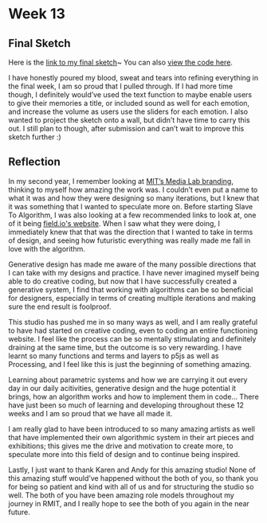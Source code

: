 # Week 13

## Final Sketch

Here is the [link to my final sketch](https://jinnilow.github.io/slavetoalgorithm/MEMCO_JINNI/)~ 
You can also [view the code here](https://github.com/jinnilow/slavetoalgorithm/tree/master/MEMCO_JINNI).

I have honestly poured my blood, sweat and tears into refining everything in the final week, I am so proud that I pulled through. If I had more time though, I definitely would’ve used the text function to maybe enable users to give their memories a title, or included sound as well for each emotion, and increase the volume as users use the sliders for each emotion. I also wanted to project the sketch onto a wall, but didn’t have time to carry this out. I still plan to though, after submission and can’t wait to improve this sketch further :)


## Reflection

In my second year, I remember looking at [MIT’s Media Lab branding](https://www.pentagram.com/work/mit-media-lab), thinking to myself how amazing the work was. I couldn’t even put a name to what it was and how they were designing so many iterations, but I knew that it was something that I wanted to speculate more on. Before starting Slave To Algorithm, I was also looking at a few recommended links to look at, one of it being [field.io's website](https://www.field.io/). When I saw what they were doing, I immediately knew that that was the direction that I wanted to take in terms of design, and seeing how futuristic everything was really made me fall in love with the algorithm. 

Generative design has made me aware of the many possible directions that I can take with my designs and practice. I have never imagined myself being able to do creative coding, but now that I have successfully created a generative system, I find that working with algorithms can be so beneficial for
designers, especially in terms of creating multiple iterations and making sure the end result is foolproof. 

This studio has pushed me in so many ways as well, and I am really grateful to have had started on creative coding, even to coding an entire functioning website. I feel like the process can be so mentally stimulating and definitely draining at the same time, but the outcome is so very rewarding. I have learnt so many functions and terms and layers to p5js as well as Processing, and I feel like this is just the beginning of something amazing.

Learning about parametric systems and how we are carrying it out every day in our daily acitivities, generative design and the huge potential it brings, how an algorithm works and how to implement them in code… There have just been so much of learning and developing throughout these 12 weeks and I am so proud that we have all made it.

I am really glad to have been introduced to so many amazing artists as well that have implemented their own algorithmic system in their art pieces and exhibitions; this gives me the drive and motivation to create more, to speculate more into this field of design and to continue being inspired.

Lastly, I just want to thank Karen and Andy for this amazing studio! None of this amazing stuff would’ve happened without the both of you, so thank you for being so patient and kind with all of us and for structuring the studio so well. The both of you have been amazing role models throughout my journey in RMIT, and I really hope to see the both of you again in the near future. 

